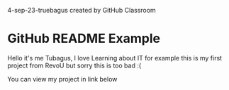 4-sep-23-truebagus created by GitHub Classroom
<body>
    <h1>GitHub README Example</h1>
    <p>Hello it's me Tubagus, I love Learning about IT for example this is my first project from RevoU but sorry this is too bad :(</p>
    <p>You can view my project in link below </p>
    <a href="https://revou-fundamental-course.github.io/4-sep-23-truebagus"></a>
</body>
